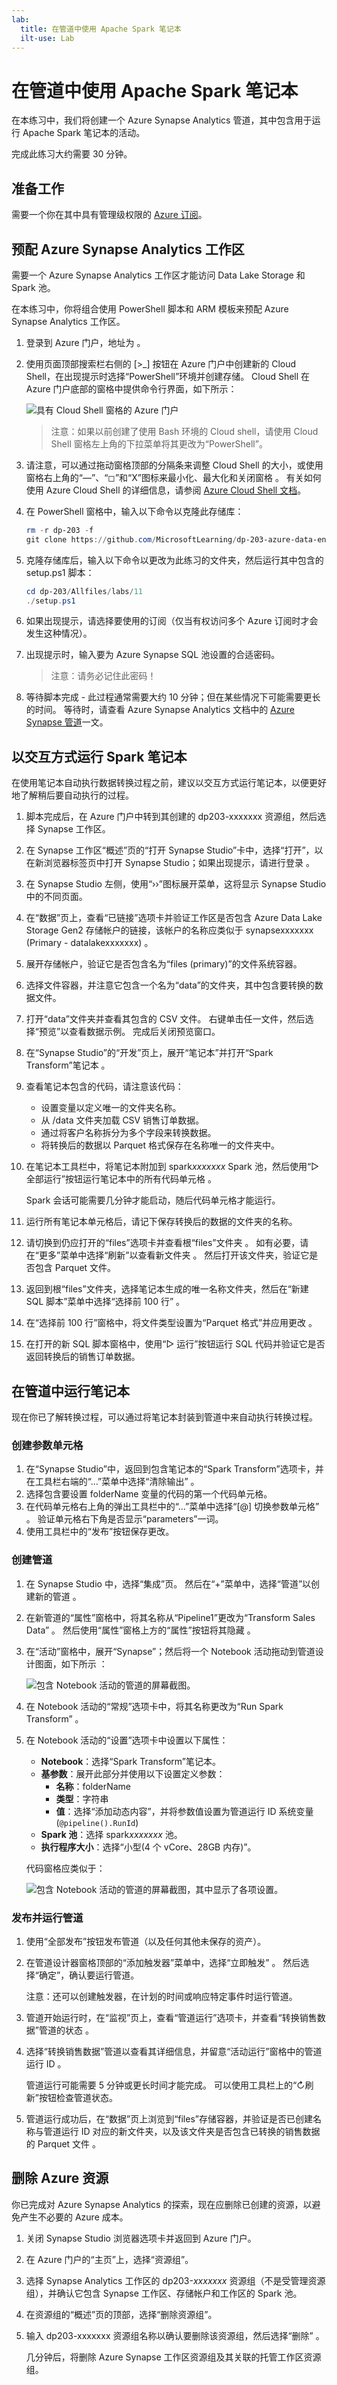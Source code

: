 ```yaml
---
lab:
  title: 在管道中使用 Apache Spark 笔记本
  ilt-use: Lab
---
```


# 在管道中使用 Apache Spark 笔记本

在本练习中，我们将创建一个 Azure Synapse Analytics 管道，其中包含用于运行 Apache Spark 笔记本的活动。

完成此练习大约需要 30 分钟。

## 准备工作

需要一个你在其中具有管理级权限的 [Azure 订阅](https://azure.microsoft.com/free)。

## 预配 Azure Synapse Analytics 工作区

需要一个 Azure Synapse Analytics 工作区才能访问 Data Lake Storage 和 Spark 池。

在本练习中，你将组合使用 PowerShell 脚本和 ARM 模板来预配 Azure Synapse Analytics 工作区。

1. 登录到 Azure 门户，地址为 [](https://portal.azure.com)。
2. 使用页面顶部搜索栏右侧的 [\>_] 按钮在 Azure 门户中创建新的 Cloud Shell，在出现提示时选择“PowerShell”环境并创建存储。 Cloud Shell 在 Azure 门户底部的窗格中提供命令行界面，如下所示：

    ![具有 Cloud Shell 窗格的 Azure 门户](./images/cloud-shell.png)

    > 注意：如果以前创建了使用 Bash 环境的 Cloud shell，请使用 Cloud Shell 窗格左上角的下拉菜单将其更改为“PowerShell”。

3. 请注意，可以通过拖动窗格顶部的分隔条来调整 Cloud Shell 的大小，或使用窗格右上角的“—”、“&#9723;”和“X”图标来最小化、最大化和关闭窗格 。 有关如何使用 Azure Cloud Shell 的详细信息，请参阅 [Azure Cloud Shell 文档](https://docs.microsoft.com/azure/cloud-shell/overview)。

4. 在 PowerShell 窗格中，输入以下命令以克隆此存储库：

    ```powershell
    rm -r dp-203 -f
    git clone https://github.com/MicrosoftLearning/dp-203-azure-data-engineer dp-203
    ```

5. 克隆存储库后，输入以下命令以更改为此练习的文件夹，然后运行其中包含的 setup.ps1 脚本：

    ```powershell
    cd dp-203/Allfiles/labs/11
    ./setup.ps1
    ```
    
6. 如果出现提示，请选择要使用的订阅（仅当有权访问多个 Azure 订阅时才会发生这种情况）。
7. 出现提示时，输入要为 Azure Synapse SQL 池设置的合适密码。

    > 注意：请务必记住此密码！

8. 等待脚本完成 - 此过程通常需要大约 10 分钟；但在某些情况下可能需要更长的时间。 等待时，请查看 Azure Synapse Analytics 文档中的 [Azure Synapse 管道](https://learn.microsoft.com/en-us/azure/data-factory/concepts-data-flow-performance-pipelines)一文。

## 以交互方式运行 Spark 笔记本

在使用笔记本自动执行数据转换过程之前，建议以交互方式运行笔记本，以便更好地了解稍后要自动执行的过程。

1. 脚本完成后，在 Azure 门户中转到其创建的 dp203-xxxxxxx 资源组，然后选择 Synapse 工作区。
2. 在 Synapse 工作区“概述”页的“打开 Synapse Studio”卡中，选择“打开”，以在新浏览器标签页中打开 Synapse Studio；如果出现提示，请进行登录  。
3. 在 Synapse Studio 左侧，使用“››”图标展开菜单，这将显示 Synapse Studio 中的不同页面。
4. 在“数据”页上，查看“已链接”选项卡并验证工作区是否包含 Azure Data Lake Storage Gen2 存储帐户的链接，该帐户的名称应类似于 synapsexxxxxxx (Primary - datalakexxxxxxx) 。
5. 展开存储帐户，验证它是否包含名为“files (primary)”的文件系统容器。
6. 选择文件容器，并注意它包含一个名为“data”的文件夹，其中包含要转换的数据文件。
7. 打开“data”文件夹并查看其包含的 CSV 文件。 右键单击任一文件，然后选择“预览”以查看数据示例。 完成后关闭预览窗口。
8. 在“Synapse Studio”的“开发”页上，展开“笔记本”并打开“Spark Transform”笔记本  。
9. 查看笔记本包含的代码，请注意该代码：
    - 设置变量以定义唯一的文件夹名称。
    - 从 /data 文件夹加载 CSV 销售订单数据。
    - 通过将客户名称拆分为多个字段来转换数据。
    - 将转换后的数据以 Parquet 格式保存在名称唯一的文件夹中。
10. 在笔记本工具栏中，将笔记本附加到 spark*xxxxxxx* Spark 池，然后使用“&#9655; 全部运行”按钮运行笔记本中的所有代码单元格 。

    Spark 会话可能需要几分钟才能启动，随后代码单元格才能运行。

11. 运行所有笔记本单元格后，请记下保存转换后的数据的文件夹的名称。
12. 请切换到仍应打开的“files”选项卡并查看根“files”文件夹 。 如有必要，请在“更多”菜单中选择“刷新”以查看新文件夹 。 然后打开该文件夹，验证它是否包含 Parquet 文件。
13. 返回到根“files”文件夹，选择笔记本生成的唯一名称文件夹，然后在“新建 SQL 脚本”菜单中选择“选择前 100 行”  。
14. 在“选择前 100 行”窗格中，将文件类型设置为“Parquet 格式”并应用更改 。
15. 在打开的新 SQL 脚本窗格中，使用“&#9655; 运行”按钮运行 SQL 代码并验证它是否返回转换后的销售订单数据。

## 在管道中运行笔记本

现在你已了解转换过程，可以通过将笔记本封装到管道中来自动执行转换过程。

### 创建参数单元格

1. 在“Synapse Studio”中，返回到包含笔记本的“Spark Transform”选项卡，并在工具栏右端的“...”菜单中选择“清除输出”  。
2. 选择包含要设置 folderName 变量的代码的第一个代码单元格。
3. 在代码单元格右上角的弹出工具栏中的“...”菜单中选择“\[@] 切换参数单元格” 。 验证单元格右下角是否显示“parameters”一词。
4. 使用工具栏中的“发布”按钮保存更改。

### 创建管道

1. 在 Synapse Studio 中，选择“集成”页。 然后在“+”菜单中，选择“管道”以创建新的管道 。
2. 在新管道的“属性”窗格中，将其名称从“Pipeline1”更改为“Transform Sales Data”  。 然后使用“属性”窗格上方的“属性”按钮将其隐藏 。
3. 在“活动”窗格中，展开“Synapse”；然后将一个 Notebook 活动拖动到管道设计图面，如下所示  ：

    ![包含 Notebook 活动的管道的屏幕截图。](images/notebook-pipeline.png)

4. 在 Notebook 活动的“常规”选项卡中，将其名称更改为“Run Spark Transform” 。
5. 在 Notebook 活动的“设置”选项卡中设置以下属性：
    - **Notebook**：选择“Spark Transform”笔记本。
    - **基参数**：展开此部分并使用以下设置定义参数：
        - **名称**：folderName
        - **类型**：字符串
        - **值**：选择“添加动态内容”，并将参数值设置为管道运行 ID 系统变量 (`@pipeline().RunId`)
    - **Spark 池**：选择 spark*xxxxxxx* 池。
    - **执行程序大小**：选择“小型(4 个 vCore、28GB 内存)”。

    代码窗格应类似于：

    ![包含 Notebook 活动的管道的屏幕截图，其中显示了各项设置。](images/notebook-pipeline-settings.png)

### 发布并运行管道

1. 使用“全部发布”按钮发布管道（以及任何其他未保存的资产）。
2. 在管道设计器窗格顶部的“添加触发器”菜单中，选择“立即触发” 。 然后选择“确定”，确认要运行管道。

    注意：还可以创建触发器，在计划的时间或响应特定事件时运行管道。

3. 管道开始运行时，在“监视”页上，查看“管道运行”选项卡，并查看“转换销售数据”管道的状态  。
4. 选择“转换销售数据”管道以查看其详细信息，并留意“活动运行”窗格中的管道运行 ID 。

    管道运行可能需要 5 分钟或更长时间才能完成。 可以使用工具栏上的“&#8635;刷新”按钮检查管道状态。

5. 管道运行成功后，在“数据”页上浏览到“files”存储容器，并验证是否已创建名称与管道运行 ID 对应的新文件夹，以及该文件夹是否包含已转换的销售数据的 Parquet 文件 。
   
## 删除 Azure 资源

你已完成对 Azure Synapse Analytics 的探索，现在应删除已创建的资源，以避免产生不必要的 Azure 成本。

1. 关闭 Synapse Studio 浏览器选项卡并返回到 Azure 门户。
2. 在 Azure 门户的“主页”上，选择“资源组”。
3. 选择 Synapse Analytics 工作区的 dp203-*xxxxxxx* 资源组（不是受管理资源组），并确认它包含 Synapse 工作区、存储帐户和工作区的 Spark 池。
4. 在资源组的“概述”页的顶部，选择“删除资源组”。
5. 输入 dp203-xxxxxxx 资源组名称以确认要删除该资源组，然后选择“删除” 。

    几分钟后，将删除 Azure Synapse 工作区资源组及其关联的托管工作区资源组。
